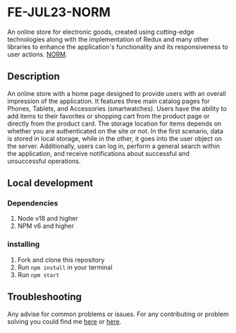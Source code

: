 # FE-JUL23-NORM

An online store for electronic goods, created using cutting-edge technologies along with the implementation of Redux and many other libraries to enhance the application's functionality and its responsiveness to user actions. [NORM](https://nice-gadgets-be-etof.onrender.com).

## Description

An online store with a home page designed to provide users with an overall impression of the application. It features three main catalog pages for Phones, Tablets, and Accessories (smartwatches). Users have the ability to add items to their favorites or shopping cart from the product page or directly from the product card. The storage location for items depends on whether you are authenticated on the site or not. In the first scenario, data is stored in local storage, while in the other, it goes into the user object on the server. Additionally, users can log in, perform a general search within the application, and receive notifications about successful and unsuccessful operations.

## Local development

### Dependencies

1. Node v18 and higher
2. NPM v6 and higher

### installing

1. Fork and clone this repository
2. Run `npm install` in your terminal
3. Run `npm start`

## Troubleshooting

Any advise for common problems or issues. For any contributing or problem solving you could find me [here](https://www.linkedin.com/in/ivan-khutorovyi-35ba0a292/) or [here](https://www.youtube.com/watch?v=dQw4w9WgXcQ).
